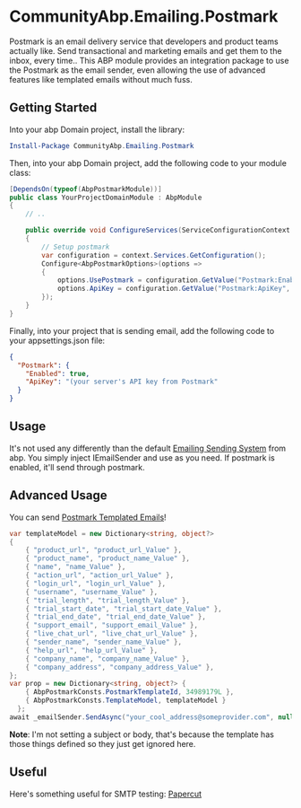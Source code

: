 # CommunityAbp.Emailing.Postmark
Postmark is an email delivery service that developers and product teams actually like. Send transactional and marketing emails and get them to the inbox, every time.. This ABP module provides an integration package to use the Postmark as the email sender, even allowing the use of advanced features like templated emails without much fuss.

## Getting Started

Into your abp Domain project, install the library:
```powershell
Install-Package CommunityAbp.Emailing.Postmark
```

Then, into your abp Domain project, add the following code to your module class:
```csharp
[DependsOn(typeof(AbpPostmarkModule))]
public class YourProjectDomainModule : AbpModule
{
    // ..

	public override void ConfigureServices(ServiceConfigurationContext context)
    {
        // Setup postmark
        var configuration = context.Services.GetConfiguration();
        Configure<AbpPostmarkOptions>(options =>
        {
            options.UsePostmark = configuration.GetValue("Postmark:Enabled", false);
            options.ApiKey = configuration.GetValue("Postmark:ApiKey", string.Empty);
        });
    }
}
```

Finally, into your project that is sending email, add the following code to your appsettings.json file:
```json
{
  "Postmark": {
    "Enabled": true,
	"ApiKey": "(your server's API key from Postmark"
  }
}
```

## Usage

It's not used any differently than the default [Emailing Sending System](https://docs.abp.io/en/abp/latest/Emailing) from abp. You simply inject IEmailSender and use as you need. If postmark is enabled, it'll send through postmark.

## Advanced Usage

You can send [Postmark Templated Emails](https://postmarkapp.com/email-templates)!

```csharp
var templateModel = new Dictionary<string, object?>
{
    { "product_url", "product_url_Value" },
    { "product_name", "product_name_Value" },
    { "name", "name_Value" },
    { "action_url", "action_url_Value" },
    { "login_url", "login_url_Value" },
    { "username", "username_Value" },
    { "trial_length", "trial_length_Value" },
    { "trial_start_date", "trial_start_date_Value" },
    { "trial_end_date", "trial_end_date_Value" },
    { "support_email", "support_email_Value" },
    { "live_chat_url", "live_chat_url_Value" },
    { "sender_name", "sender_name_Value" },
    { "help_url", "help_url_Value" },
    { "company_name", "company_name_Value" },
    { "company_address", "company_address_Value" },
};
var prop = new Dictionary<string, object?> {
    { AbpPostmarkConsts.PostmarkTemplateId, 34989179L },
    { AbpPostmarkConsts.TemplateModel, templateModel }
  };
await _emailSender.SendAsync("your_cool_address@someprovider.com", null, null, additionalEmailSendingArgs: new AdditionalEmailSendingArgs() { ExtraProperties = new ExtraPropertyDictionary(prop) });
```

**Note**: I'm not setting a subject or body, that's because the template has those things defined so they just get ignored here.

## Useful

Here's something useful for SMTP testing: [Papercut](https://github.com/ChangemakerStudios/Papercut-SMTP)
